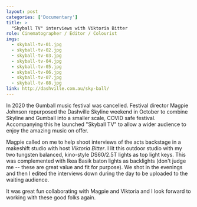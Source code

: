 ```yaml
---
layout: post
categories: ['Documentary']
title: >
  "Skyball TV" interviews with Viktoria Bitter
role: Cinematographer / Editor / Colourist
imgs: 
  - skyball-tv-01.jpg
  - skyball-tv-02.jpg
  - skyball-tv-03.jpg
  - skyball-tv-04.jpg
  - skyball-tv-05.jpg
  - skyball-tv-06.jpg
  - skyball-tv-07.jpg
  - skyball-tv-08.jpg
link: http://dashville.com.au/sky-ball/
---
```


In 2020 the Gumball music festival was cancelled. Festival director Magpie Johnson repurposed the Dashville Skyline weekend in October to combine Skyline and Gumball into a smaller scale, COVID safe festival. Accompanying this he launched "Skyball TV" to allow a wider audience to enjoy the amazing music on offer.

Magpie called on me to help shoot interviews of the acts backstage in a makeshift studio with host _Viktoria Bitter_. I lit this outdoor studio with my two tungsten balanced, kino-style DS60/2.5T lights as top light keys. This was complemented with Ikea Basik baton lights as backlights (don't judge me -- these are great value and fit for purpose). We shot in the evenings and then I edited the interviews down during the day to be uploaded to the waiting audience.

It was great fun collaborating with Magpie and Viktoria and I look forward to working with these good folks again.
